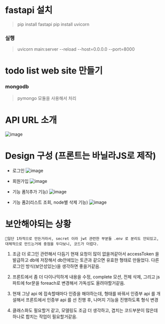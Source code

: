 # fastapi 설치

> pip install fastapi
> pip install uvicorn

### 실행
>uvicorn main:server --reload --host=0.0.0.0 --port=8000
#
# todo list web site 만들기

### mongodb
> pymongo 모듈을 사용해서 처리

# API URL 소개
![image](https://user-images.githubusercontent.com/104962364/195105978-8b328d20-813d-406d-b56a-4ac8042f9647.png)


# Design 구성 (프론트는 바닐라JS로 제작)
* 로그인
![image](https://user-images.githubusercontent.com/104962364/195106222-1ae77743-107a-4a92-8d74-adf03ea11d82.png)

* 회원가입
![image](https://user-images.githubusercontent.com/104962364/195106471-0923e5a1-1f35-402d-80f4-e435a372837c.png)


* 기능 폼1(추가 기능)
![image](https://user-images.githubusercontent.com/104962364/195106626-df12c263-a444-4857-a1d6-8590c8e80528.png)

* 기능 폼2(리스트 조회, node별 삭제 기능)
![image](https://user-images.githubusercontent.com/104962364/195106832-8c7ec594-f2c1-4226-8196-68f7b4691339.png)


# 보안해야되는 상황
```💫일단 1차적으로 만든거라서, secret 이라 jwt 관련한 부분들 .env 로 분리도 안되있고, 대체적으로 만드는거에 중점을 두다보니, 코드가 더럽다.```

  1. 조금 더 로그인 관련해서 다듬기 현재 요청이 많이 없을꺼같아서 accessToken 을 발급하고 db에 저장해서 db안에있는 토큰과 같으면 유효한 형태로 만들었다. 다른 로그인 방식(보안성있는)을 생각하면 좋을거같음.
  
  2. 프론트에서 좀 더 다이나믹하게 내용을 수정, complete 모션, 전체 삭제, 그리고 js 파트에 for문을 foreach로 변경해서 가독성도 올려야할거같음.

  3. 현재 그냥 api 에 접속할때마다 인증을 해야하는데, 형태를 바꿔서 인증부 api 를 개설해서 프론트에서 인증부 api 를 선 진행 후, 나머지 기능을 진행하도록 형식 변경
  
  4. 클래스화도 필요할거 같고, 모델링도 조금 더 생각하고, 겹치는 코드부분이 많은데 하나로 합치는 작업이 필요할거같음.  

